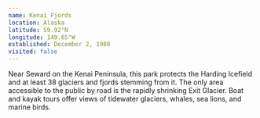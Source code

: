 ```yaml
---
name: Kenai Fjords
location: Alaska
latitude: 59.92°N
longitude: 149.65°W
established: December 2, 1980
visited: false
---
```


Near Seward on the Kenai Peninsula, this park protects the Harding Icefield and at least 38 glaciers and fjords stemming from it. The only area accessible to the public by road is the rapidly shrinking Exit Glacier. Boat and kayak tours offer views of tidewater glaciers, whales, sea lions, and marine birds.
